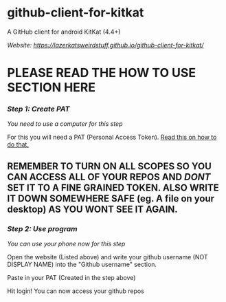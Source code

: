 # github-client-for-kitkat
A GitHub client for android KitKat (4.4+)

_Website: https://lazerkatsweirdstuff.github.io/github-client-for-kitkat/_
# PLEASE READ THE HOW TO USE SECTION HERE

### _Step 1: Create PAT_

*You need to use a computer for this step*

For this you will need a PAT (Personal Access Token). [Read this on how to do that.](https://docs.github.com/en/authentication/keeping-your-account-and-data-secure/managing-your-personal-access-tokens#creating-a-personal-access-token-classic) 

## REMEMBER TO TURN ON ALL SCOPES SO YOU CAN ACCESS ALL OF YOUR REPOS AND _DONT_ SET IT TO A FINE GRAINED TOKEN. ALSO WRITE IT DOWN SOMEWHERE SAFE (eg. A file on your desktop) AS YOU WONT SEE IT AGAIN.

### _Step 2: Use program_

*You can use your phone now for this step*

Open the website (Listed above) and write your github username (NOT DISPLAY NAME) into the "Github username" section.

Paste in your PAT (Created in the step above)

Hit login! You can now access your github repos 
